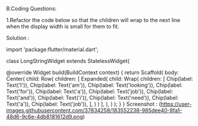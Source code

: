 

B.Coding Questions:

1.Refactor the code below so that the children will wrap to the next line when the display width is small for them to fit.

Solution : 

import 'package:flutter/material.dart';

class LongStringWidget extends StatelessWidget{

  @override
  Widget build(BuildContext context) {
    return Scaffold(
      body: Center(
        child: Row(
          children: [
            Expanded(
                child: Wrap(
                  children: [
                    Chip(label: Text('I')),
                    Chip(label: Text('am')),
                    Chip(label: Text('looking')),
                    Chip(label: Text('for')),
                    Chip(label: Text('a')),
                    Chip(label: Text('job')),
                    Chip(label: Text('and')),
                    Chip(label: Text('i')),
                    Chip(label: Text('need')),
                    Chip(label: Text('a')),
                    Chip(label: Text('job')),
                  ],
                )
            )
          ],
        ),
      )
    );
  }
}
Screenshot : (https://user-images.githubusercontent.com/37834258/183552238-985dee40-8fa1-48d6-9c6e-4db8181612d9.png)

